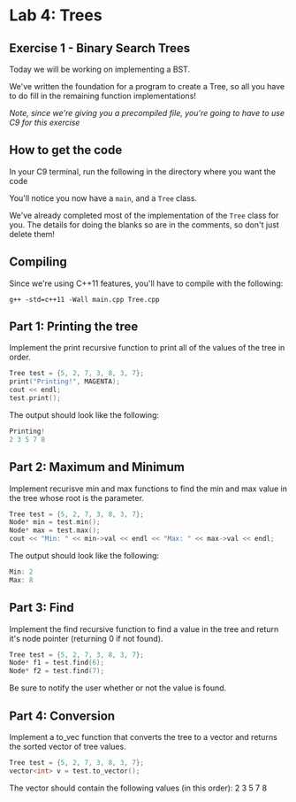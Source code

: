 Lab 4: Trees
===================================

Exercise 1 - Binary Search Trees
----------

Today we will be working on implementing a BST. 

We've written the foundation for a program to create a Tree, so all you have to do fill in the remaining function implementations!

_Note, since we're giving you a precompiled file, you're going to have to use C9 for this exercise_

How to get the code
-------------------
In your C9 terminal, run the following in the directory where you want the code



You'll notice you now have a `main`, and a `Tree` class.

We've already completed most of the implementation of the `Tree` class for you. The details for doing the blanks so are in the comments, so don't just delete them!

Compiling
---------

Since we're using C++11 features, you'll have to compile with the following:

	g++ -std=c++11 -Wall main.cpp Tree.cpp
	
Part 1: Printing the tree
----------
Implement the print recursive function to print all of the values of the tree in order.

```cpp
Tree test = {5, 2, 7, 3, 8, 3, 7};
print("Printing!", MAGENTA);
cout << endl;
test.print();
```

The output should look like the following:
```cpp
Printing!
2 3 5 7 8 
```

Part 2: Maximum and Minimum
----------
Implement recurisve min and max functions to find the min and max value in the tree whose root is the parameter.

```cpp
Tree test = {5, 2, 7, 3, 8, 3, 7};
Node* min = test.min();
Node* max = test.max();
cout << "Min: " << min->val << endl << "Max: " << max->val << endl;
```
The output should look like the following:
```cpp
Min: 2
Max: 8
```

Part 3: Find
----------
Implement the find recursive function to find a value in the tree and return it's node pointer (returning 0 if not found).

```cpp
Tree test = {5, 2, 7, 3, 8, 3, 7};
Node* f1 = test.find(6);
Node* f2 = test.find(7);
```
Be sure to notify the user whether or not the value is found. 

Part 4: Conversion
----------
 Implement a to_vec function that converts the tree to a vector and returns the sorted vector of tree values.
 
```cpp
Tree test = {5, 2, 7, 3, 8, 3, 7};
vector<int> v = test.to_vector();
```
The vector should contain the following values (in this order): 2 3 5 7 8

